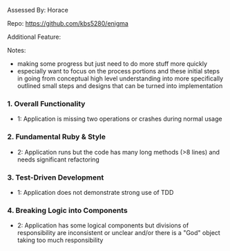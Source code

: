 Assessed By: Horace

Repo: https://github.com/kbs5280/enigma

Additional Feature:

Notes:

* making some progress but just need to do more stuff more quickly
* especially want to focus on the process portions and these initial steps in going from conceptual high level understanding into more specifically outlined small steps and designs that can be turned into implementation

### 1. Overall Functionality

* 1: Application is missing two operations or crashes during normal usage

### 2. Fundamental Ruby & Style

* 2:  Application runs but the code has many long methods (>8 lines) and needs significant refactoring

### 3. Test-Driven Development

* 1: Application does not demonstrate strong use of TDD

### 4. Breaking Logic into Components

* 2: Application has some logical components but divisions of responsibility are inconsistent or unclear and/or there is a "God" object taking too much responsibility
